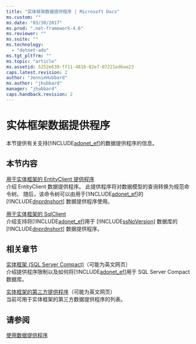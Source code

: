 ```yaml
---
title: "实体框架数据提供程序 | Microsoft Docs"
ms.custom: ""
ms.date: "03/30/2017"
ms.prod: ".net-framework-4.6"
ms.reviewer: ""
ms.suite: ""
ms.technology: 
  - "dotnet-ado"
ms.tgt_pltfrm: ""
ms.topic: "article"
ms.assetid: 5252e639-ff11-4818-82e7-07221ed6ae23
caps.latest.revision: 2
author: "JennieHubbard"
ms.author: "jhubbard"
manager: "jhubbard"
caps.handback.revision: 2
---
```

# 实体框架数据提供程序
本节提供有关支持[!INCLUDE[adonet_ef](../../../../../includes/adonet-ef-md.md)]的数据提供程序的信息。  
  
## 本节内容  
 [用于实体框架的 EntityClient 提供程序](../../../../../docs/framework/data/adonet/ef/entityclient-provider-for-the-entity-framework.md)  
 介绍 EntityClient 数据提供程序。  此提供程序将对数据模型的查询转换为规范命令树。  随后，该命令树可以由用于[!INCLUDE[adonet_ef](../../../../../includes/adonet-ef-md.md)]的 [!INCLUDE[dnprdnshort](../../../../../includes/dnprdnshort-md.md)] 数据提供程序使用。  
  
 [用于实体框架的 SqlClient](../../../../../docs/framework/data/adonet/ef/sqlclient-for-the-entity-framework.md)  
 介绍支持将[!INCLUDE[adonet_ef](../../../../../includes/adonet-ef-md.md)]用于 [!INCLUDE[ssNoVersion](../../../../../includes/ssnoversion-md.md)] 数据库的 [!INCLUDE[dnprdnshort](../../../../../includes/dnprdnshort-md.md)] 数据提供程序。  
  
## 相关章节  
 [实体框架 \(SQL Server Compact\)](http://go.microsoft.com/fwlink/?LinkId=135638)（可能为英文网页）  
 介绍提供程序限制以及如何将[!INCLUDE[adonet_ef](../../../../../includes/adonet-ef-md.md)]用于 SQL Server Compact 数据库。  
  
 [实体框架的第三方提供程序](http://go.microsoft.com/fwlink/?LinkId=143699)（可能为英文网页）  
 当前可用于实体框架的第三方数据提供程序的列表。  
  
## 请参阅  
 [使用数据提供程序](../../../../../docs/framework/data/adonet/ef/working-with-data-providers.md)